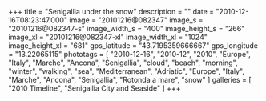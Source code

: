 +++
title = "Senigallia under the snow"
description = ""
date = "2010-12-16T08:23:47.000"
image = "20101216@082347"
image_s = "20101216@082347-s"
image_width_s = "400"
image_height_s = "266"
image_xl = "20101216@082347-xl"
image_width_xl = "1024"
image_height_xl = "681"
gps_latitude = "43.7195359666667"
gps_longitude = "13.22065115"
phototags = [ "2010-12-16", "2010-12", "2010", "Europe", "Italy", "Marche", "Ancona", "Senigallia", "cloud", "beach", "morning", "winter", "walking", "sea", "Mediterranean", "Adriatic", "Europe", "Italy", "Marche", "Ancona", "Senigallia", "Rotonda a mare", "snow" ]
galleries = [ "2010 Timeline", "Senigallia City and Seaside" ]
+++
